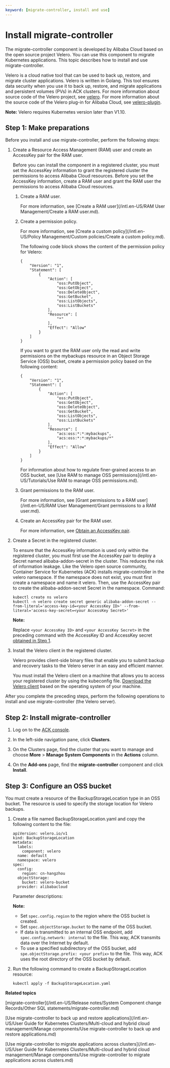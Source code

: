 ```yaml
---
keyword: [migrate-controller, install and use]
---
```


# Install migrate-controller

The migrate-controller component is developed by Alibaba Cloud based on the open source project Velero. You can use this component to migrate Kubernetes applications. This topic describes how to install and use migrate-controller.

Velero is a cloud native tool that can be used to back up, restore, and migrate cluster applications. Velero is written in Golang. This tool ensures data security when you use it to back up, restore, and migrate applications and persistent volumes \(PVs\) in ACK clusters. For more information about source code of the Velero project, see [velero](https://github.com/vmware-tanzu/velero). For more information about the source code of the Velero plug-in for Alibaba Cloud, see [velero-plugin](https://github.com/AliyunContainerService/velero-plugin).

**Note:** Velero requires Kubernetes version later than V1.10.

## Step 1: Make preparations

Before you install and use migrate-controller, perform the following steps:

1.  Create a Resource Access Management \(RAM\) user and create an AccessKey pair for the RAM user.

    Before you can install the component in a registered cluster, you must set the AccessKey information to grant the registered cluster the permissions to access Alibaba Cloud resources. Before you set the AccessKey information, create a RAM user and grant the RAM user the permissions to access Alibaba Cloud resources.

    1.  Create a RAM user.

        For more information, see [Create a RAM user](/intl.en-US/RAM User Management/Create a RAM user.md).

    2.  Create a permission policy.

        For more information, see [Create a custom policy](/intl.en-US/Policy Management/Custom policies/Create a custom policy.md).

        The following code block shows the content of the permission policy for Velero:

        ```
        {
            "Version": "1",
            "Statement": [
                {
                    "Action": [
                        "oss:PutObject",
                        "oss:GetObject",
                        "oss:DeleteObject",
                        "oss:GetBucket",
                        "oss:ListObjects",
                        "oss:ListBuckets"
                    ],
                    "Resource": [
                        "*"
                    ],
                    "Effect": "Allow"
                }
            ]
        }
        ```

        If you want to grant the RAM user only the read and write permissions on the mybackups resource in an Object Storage Service \(OSS\) bucket, create a permission policy based on the following content:

        ```
        {
            "Version": "1",
            "Statement": [
                {
                    "Action": [
                        "oss:PutObject",
                        "oss:GetObject",
                        "oss:DeleteObject",
                        "oss:GetBucket",
                        "oss:ListObjects",
                        "oss:ListBuckets"
                    ],
                    "Resource": [
                        "acs:oss:*:*:mybackups",
                        "acs:oss:*:*:mybackups/*"
                    ],
                    "Effect": "Allow"
                }
            ]
        }
        ```

        For information about how to regulate finer-grained access to an OSS bucket, see [Use RAM to manage OSS permissions](/intl.en-US/Tutorials/Use RAM to manage OSS permissions.md).

    3.  Grant permissions to the RAM user.

        For more information, see [Grant permissions to a RAM user](/intl.en-US/RAM User Management/Grant permissions to a RAM user.md).

    4.  Create an AccessKey pair for the RAM user.

        For more information, see [Obtain an AccessKey pair]().

2.  Create a Secret in the registered cluster.

    To ensure that the AccessKey information is used only within the registered cluster, you must first use the AccessKey pair to deploy a Secret named alibaba-addon-secret in the cluster. This reduces the risk of information leakage. Like the Velero open source community, Container Service for Kubernetes \(ACK\) installs migrate-controller in the velero namespace. If the namespace does not exist, you must first create a namespace and name it velero. Then, use the AccessKey pair to create the alibaba-addon-secret Secret in the namespace. Command:

    ```
    kubectl create ns velero
    kubectl -n velero create secret generic alibaba-addon-secret --from-literal='access-key-id=<your AccessKey ID>' --from-literal='access-key-secret=<your AccessKey Secret>'
    ```

    **Note:**

    Replace `<your AccessKey ID>` and `<your AccessKey Secret>` in the preceding command with the AccessKey ID and AccessKey secret [obtained in Step 1](#substep_onn_mg9_lx0).

3.  Install the Velero client in the registered cluster.

    Velero provides client-side binary files that enable you to submit backup and recovery tasks to the Velero server in an easy and efficient manner.

    You must install the Velero client on a machine that allows you to access your registered cluster by using the kubeconfig file. [Download the Velero client](https://github.com/vmware-tanzu/velero/releases) based on the operating system of your machine.


After you complete the preceding steps, perform the following operations to install and use migrate-controller \(the Velero server\).

## Step 2: Install migrate-controller

1.  Log on to the [ACK console](https://cs.console.aliyun.com).

2.  In the left-side navigation pane, click **Clusters**.

3.  On the Clusters page, find the cluster that you want to manage and choose **More** \> **Manage System Components** in the **Actions** column.

4.  On the **Add-ons** page, find the **migrate-controller** component and click **Install**.


## Step 3: Configure an OSS bucket

You must create a resource of the BackupStorageLocation type in an OSS bucket. The resource is used to specify the storage location for Velero backups.

1.  Create a file named BackupStorageLocation.yaml and copy the following content to the file:

    ```
    apiVersion: velero.io/v1
    kind: BackupStorageLocation
    metadata:
      labels:
        component: velero
      name: default
      namespace: velero
    spec:
      config:
        region: cn-hangzhou
      objectStorage:
        bucket: velero-bucket
      provider: alibabacloud
    ```

    Parameter descriptions:

    **Note:**

    -   Set `spec.config.region` to the region where the OSS bucket is created.
    -   Set `spec.objectStorage.bucket` to the name of the OSS bucket.
    -   If data is transmitted to an internal OSS endpoint, add `spec.config.network: internal` to the file. This way, ACK transmits data over the Internet by default.
    -   To use a specified subdirectory of the OSS bucket, add `spe.objectStorage.prefix: <your prefix>` to the file. This way, ACK uses the root directory of the OSS bucket by default.
2.  Run the following command to create a BackupStorageLocation resource:

    ```
    kubectl apply -f BackupStorageLocation.yaml
    ```


**Related topics**  


[migrate-controller](/intl.en-US/Release notes/System Component change Records/Other SQL statements/migrate-controller.md)

[Use migrate-controller to back up and restore applications](/intl.en-US/User Guide for Kubernetes Clusters/Multi-cloud and hybrid cloud management/Manage components/Use migrate-controller to back up and restore applications.md)

[Use migrate-controller to migrate applications across clusters](/intl.en-US/User Guide for Kubernetes Clusters/Multi-cloud and hybrid cloud management/Manage components/Use migrate-controller to migrate applications across clusters.md)

